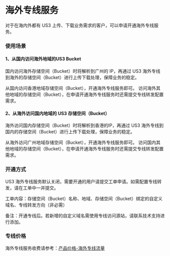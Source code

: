 

# 海外专线服务

对于在海内外都有 US3 上传、下载业务需求的客户，可以申请开通海外专线服务。

### 使用场景

#### 1、从国内访问海外地域的US3 Bucket

国内访问海外存储空间（Bucket）时将解析到广州的 IP，再通过 US3 海外专线到海外的存储空间（Bucket）进行上传下载处理，保障业务的稳定。

从国内访问香港地域存储空间（Bucket），开通海外专线服务即可。
访问海外其他地域的存储空间（Bucket），在申请开通海外专线服务时还需提交专线转发配置需求。

#### 2、从海外访问国内地域的 US3 存储空间（Bucket）

海外访问国内存储空间（Bucket）时将解析到香港的IP，再通过 US3 海外专线到国内的存储空间（Bucket）进行上传下载处理，保障业务的稳定。

从海外访问广州地域存储空间（Bucket），开通海外专线服务即可。
访问国内其他地域的存储空间（Bucket），在申请开通海外专线服务时还需提交专线转发配置需求。

### 开通方式

US3 海外专线服务默认关闭，需要开通的用户请提交工单申请。如需配置专线转发，请在工单中一并提交。

工单内容：存储空间（Bucket）名称、地域、存储空间（Bucket）绑定的自定义域名、专线转发方向（非必需）

备注：开通专线后。若新增的自定义域名需使用专线访问源站，请联系技术支持进行添加。

### 专线价格

海外专线服务收费请参考：[产品价格-海外专线流量](/ufile/bill/billing)
